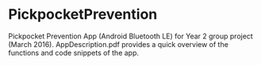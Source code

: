 # PickpocketPrevention

Pickpocket Prevention App (Android Bluetooth LE) for Year 2 group project (March 2016).
AppDescription.pdf provides a quick overview of the functions and code snippets of the app.
